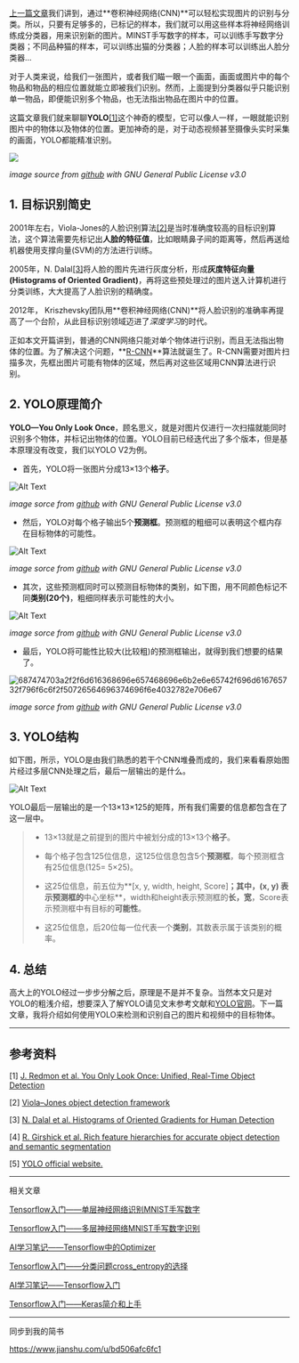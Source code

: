 [上一篇文章](https://steemit.com/cn-stem/@hongtao/2jkjay-tensorflow-mnist)我们讲到，通过**卷积神经网络(CNN)**可以轻松实现图片的识别与分类。所以，只要有足够多的，已标记的样本，我们就可以用这些样本将神经网络训练成分类器，用来识别新的图片。MINST手写数字的样本，可以训练手写数字分类器；不同品种猫的样本，可以训练出猫的分类器；人脸的样本可以训练出人脸分类器...

对于人类来说，给我们一张图片，或者我们瞄一眼一个画面，画面或图片中的每个物品和物品的相应位置就能立即被我们识别。然而，上面提到分类器似乎只能识别单一物品，即便能识别多个物品，也无法指出物品在图片中的位置。

这篇文章我们就来聊聊**YOLO**[[1]](https://arxiv.org/abs/1506.02640)这个神奇的模型，它可以像人一样，一眼就能识别图片中的物体以及物体的位置。更加神奇的是，对于动态视频甚至摄像头实时采集的画面，YOLO都能精准识别。

![](https://ws4.sinaimg.cn/large/006tNc79gy1g1w0ktfex4g30go09e7wu.gif)

*image source from [github](https://github.com/thtrieu/darkflow) with GNU General Public License v3.0*



## 1. 目标识别简史

2001年左右，Viola-Jones的人脸识别算法[[2]](https://en.wikipedia.org/wiki/Viola%E2%80%93Jones_object_detection_framework#cite_note-1)是当时准确度较高的目标识别算法，这个算法需要先标记出**人脸的特征值**，比如眼睛鼻子间的距离等，然后再送给机器使用支撑向量(SVM)的方法进行训练。

2005年，N. Dalal[[3]](https://hal.inria.fr/inria-00548512/)将人脸的图片先进行灰度分析，形成**灰度特征向量(Histograms of Oriented Gradient)**，再将这些预处理过的图片送入计算机进行分类训练，大大提高了人脸识别的精确度。

2012年， Kriszhevsky团队用**卷积神经网络(CNN)**将人脸识别的准确率再提高了一个台阶，从此目标识别领域迈进了*深度学习*的时代。

正如本文开篇讲到，普通的CNN网络只能对单个物体进行识别，而且无法指出物体的位置。为了解决这个问题，**[R-CNN](https://arxiv.org/abs/1311.2524)**算法就诞生了。R-CNN需要对图片扫描多次，先框出图片可能有物体的区域，然后再对这些区域用CNN算法进行识别。

## 2. YOLO原理简介

**YOLO—You Only Look Once**，顾名思义，就是对图片仅进行一次扫描就能同时识别多个物体，并标记出物体的位置。YOLO目前已经迭代出了多个版本，但是基本原理没有改变，我们以YOLO V2为例。

* 首先，YOLO将一张图片分成13×13个**格子**。

![Alt Text](https://camo.githubusercontent.com/4338301d905b87a1e9d8a4b68b63775d30adcf15/687474703a2f2f6d616368696e657468696e6b2e6e65742f696d616765732f796f6c6f2f477269644032782e706e67)

*image sorce from [github](https://github.com/llSourcell/YOLO_Object_Detection/blob/master/YOLO%20Object%20Detection.ipynb) with GNU General Public License v3.0*

* 然后，YOLO对每个格子输出5个**预测框**。预测框的粗细可以表明这个框内存在目标物体的可能性。

![Alt Text](https://camo.githubusercontent.com/c5b0bb9269257ba704824dedd8bc03b62d40ed61/687474703a2f2f6d616368696e657468696e6b2e6e65742f696d616765732f796f6c6f2f426f7865734032782e706e67)

*image sorce from [github](https://github.com/llSourcell/YOLO_Object_Detection/blob/master/YOLO%20Object%20Detection.ipynb) with GNU General Public License v3.0*

* 其次，这些预测框同时可以预测目标物体的类别，如下图，用不同颜色标记不同**类别(20个)**，粗细同样表示可能性的大小。

![Alt Text](https://camo.githubusercontent.com/d1becdbc2064341b828ae5a73d6f92f4a8a27308/687474703a2f2f6d616368696e657468696e6b2e6e65742f696d616765732f796f6c6f2f53636f7265734032782e706e67)

*image sorce from [github](https://github.com/llSourcell/YOLO_Object_Detection/blob/master/YOLO%20Object%20Detection.ipynb) with GNU General Public License v3.0*

* 最后，YOLO将可能性比较大(比较粗)的预测框输出，就得到我们想要的结果了。

![687474703a2f2f6d616368696e657468696e6b2e6e65742f696d616765732f796f6c6f2f50726564696374696f6e4032782e706e67](/Users/hongtao/Downloads/687474703a2f2f6d616368696e657468696e6b2e6e65742f696d616765732f796f6c6f2f50726564696374696f6e4032782e706e67.png)

*image sorce from [github](https://github.com/llSourcell/YOLO_Object_Detection/blob/master/YOLO%20Object%20Detection.ipynb) with GNU General Public License v3.0*

## 3. YOLO结构

如下图，所示，YOLO是由我们熟悉的若干个CNN堆叠而成的，我们来看看原始图片经过多层CNN处理之后，最后一层输出的是什么。

![Alt Text](https://camo.githubusercontent.com/3c2151338f97e8494cb208d46a29bab4763c7dd6/68747470733a2f2f692e696d6775722e636f6d2f5148304376524e2e706e67)

YOLO最后一层输出的是一个13×13×125的矩阵，所有我们需要的信息都包含在了这一层中。

> * 13×13就是之前提到的图片中被划分成的13×13个**格子**。
>
> * 每个格子包含125位信息，这125位信息包含5个**预测框**，每个预测框含有25位信息(125= 5×25)。
>
> * 这25位信息，前五位为**[x, y, width, height, Score]**；其中，(x, y) 表示预测框的**中心坐标**，width和height表示预测框的**长，宽**，Score表示预测框中有目标的**可能性**。
>
> * 这25位信息，后20位每一位代表一个**类别**，其数表示属于该类别的概率。

## 4. 总结

高大上的YOLO经过一步步分解之后，原理是不是并不复杂。当然本文只是对YOLO的粗浅介绍，想要深入了解YOLO请见文末参考文献和[YOLO官网](https://pjreddie.com/darknet/yolo/)。下一篇文章，我将介绍如何使用YOLO来检测和识别自己的图片和视频中的目标物体。

----

## 参考资料

[1] [J. Redmon et al. You Only Look Once: Unified, Real-Time Object Detection](https://arxiv.org/abs/1506.02640)

[2] [Viola–Jones object detection framework](https://en.wikipedia.org/wiki/Viola%E2%80%93Jones_object_detection_framework#cite_note-1)

[3] [N. Dalal et al. Histograms of Oriented Gradients for Human Detection](https://hal.inria.fr/inria-00548512/)

[4] [R. Girshick et al. Rich feature hierarchies for accurate object detection and semantic segmentation](https://arxiv.org/abs/1311.2524)

[5] [YOLO official website.](https://pjreddie.com/darknet/yolo/)

------

相关文章

[Tensorflow入门——单层神经网络识别MNIST手写数字](https://steemit.com/cn-stem/@hongtao/tensorflow-mnist)

[Tensorflow入门——多层神经网络MNIST手写数字识别](https://steemit.com/cn-stem/@hongtao/6qe2nw-tensorflow-mnist)

[AI学习笔记——Tensorflow中的Optimizer](https://steemit.com/tensorflow/@hongtao/ai-tensorflow-optimizer)

[Tensorflow入门——分类问题cross_entropy的选择](https://steemit.com/cn-stem/@hongtao/tensorflow-crossentropy-how-to-choose-crossentropy-loss-in-tensorflow-for-classification)

[AI学习笔记——Tensorflow入门](https://steemit.com/cn-stem/@hongtao/ai-tensorflow)

[Tensorflow入门——Keras简介和上手](https://steemit.com/cn-stem/@hongtao/tensorflow-keras)

------

同步到我的简书

<https://www.jianshu.com/u/bd506afc6fc1>
